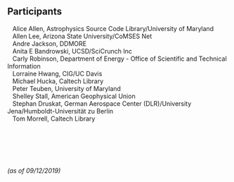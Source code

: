 ## Participants    
 &nbsp; &nbsp;Alice Allen, Astrophysics Source Code Library/University of Maryland  
 &nbsp; &nbsp;Allen Lee, Arizona State University/CoMSES Net  
 &nbsp; &nbsp;Andre Jackson, DDMORE  
 &nbsp; &nbsp;Anita E Bandrowski, UCSD/SciCrunch Inc  
 &nbsp; &nbsp;Carly Robinson, Department of Energy - Office of Scientific and Technical Information   
 &nbsp; &nbsp;Lorraine Hwang, CIG/UC Davis  
 &nbsp; &nbsp;Michael Hucka, Caltech Library  
 &nbsp; &nbsp;Peter Teuben, University of Maryland  
 &nbsp; &nbsp;Shelley Stall, American Geophysical Union  
 &nbsp; &nbsp;Stephan Druskat, German Aerospace Center (DLR)/University Jena/Humboldt-Universität zu Berlin  
 &nbsp; &nbsp;Tom Morrell, Caltech Library  
   
 &nbsp; &nbsp;  
 &nbsp; &nbsp;   
 &nbsp; &nbsp;  
 &nbsp; &nbsp;  
   
###### (as of 09/12/2019)
